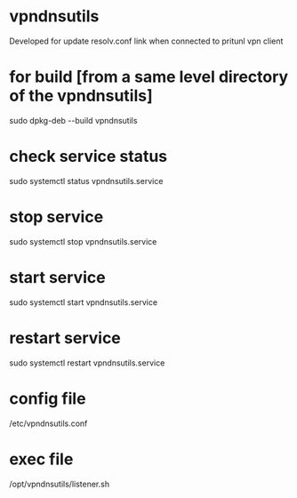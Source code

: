 # vpndnsutils
Developed for update resolv.conf link when connected to pritunl vpn client

# for build [from a same level directory of the vpndnsutils]
sudo dpkg-deb --build vpndnsutils

# check service status
sudo systemctl status vpndnsutils.service

# stop service
sudo systemctl stop vpndnsutils.service

# start service
sudo systemctl start vpndnsutils.service

# restart service
sudo systemctl restart vpndnsutils.service

# config file
/etc/vpndnsutils.conf

# exec file
/opt/vpndnsutils/listener.sh
